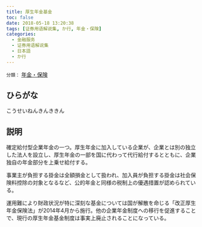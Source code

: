 ```yaml
---
title: 厚生年金基金
toc: false
date: 2018-05-18 13:20:38
tags: [证券用语解说集, か行, 年金・保険]
categories:
  - 金融服务
  - 证券用语解说集
  - 日本語
  - か行
---
```


`分類：` [年金・保険](/tags/年金・保険/)

## ひらがな

こうせいねんきんききん

## 説明

確定給付型企業年金の一つ。厚生年金に加入している企業が、企業とは別の独立した法人を設立し、厚生年金の一部を国に代わって代行給付するとともに、企業独自の年金部分を上乗せ給付する。

事業主が負担する掛金は全額損金として扱われ、加入員が負担する掛金は社会保険料控除の対象となるなど、公的年金と同様の税制上の優遇措置が認められている。

運用難により財政状況が特に深刻な基金については国が解散を命じる「改正厚生年金保険法」が2014年4月から施行。他の企業年金制度への移行を促進することで、現行の厚生年金基金制度は事実上廃止されることになっている。
